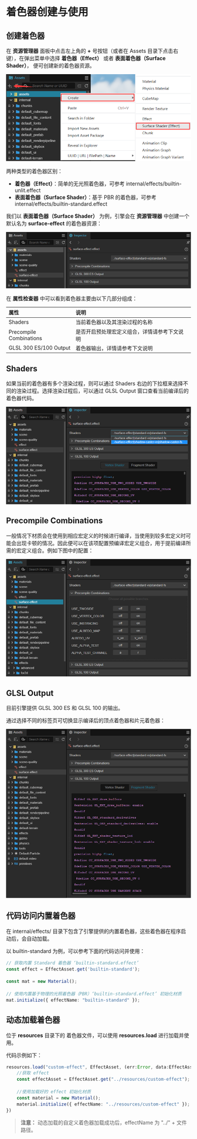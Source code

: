 # 着色器创建与使用

## 创建着色器

在 **资源管理器** 面板中点击左上角的 **+** 号按钮（或者在 Assets 目录下点击右键），在弹出菜单中选择 **着色器（Effect）** 或者 **表面着色器（Surface Shader）**， 便可创建新的着色器资源。

![1](img/create-effect.png)

两种类型的着色器区别：
- **着色器（Effect）**：简单的无光照着色器，可参考 internal/effects/builtin-unlit.effect
- **表面着色器（Surface Shader）**：基于 PBR 的着色器，可参考 internal/effects/builtin-standard.effect

我们以 **表面着色器（Surface Shader）** 为例，引擎会在 **资源管理器** 中创建一个默认名为 **surface-effect** 的着色器资源：

![image](img/new-effect.png)

在 **属性检查器** 中可以看到着色器主要由以下几部分组成：

|属性|说明|
| :-- | :-- |
|Shaders | 当前着色器以及其渲染过程的名称
| Precompile Combinations | 是否开启预处理宏定义组合，详情请参考下文说明
| GLSL 300 ES/100 Output | 着色器输出，详情请参考下文说明

## Shaders

如果当前的着色器有多个渲染过程，则可以通过 Shaders 右边的下拉框来选择不同的渲染过程。选择渲染过程后，可以通过 GLSL Output 窗口查看当前编译后的着色器代码。

![渲染过程](img/effect-pass.png)

## Precompile Combinations

一般情况下材质会在使用到相应宏定义的时候进行编译，当使用到较多宏定义时可能会出现卡顿的情况。因此便可以在该项配置预编译宏定义组合，用于提前编译所需的宏定义组合。例如下图中的配置：

![image](./img/precompile.png)

## GLSL Output

目前引擎提供 GLSL 300 ES 和 GLSL 100 的输出。

通过选择不同的标签页可切换显示编译后的顶点着色器和片元着色器：

![vs-fs-switch](img/change-vs-fs.png)

## 代码访问内置着色器

在 internal/effects/ 目录下包含了引擎提供的内置着色器，这些着色器在程序启动后，会自动加载。

以 builtin-standard 为例，可以参考下面的代码访问并使用：

```ts
// 获取内置 Standard 着色器 ‘builtin-standard.effect’
const effect = EffectAsset.get('builtin-standard');

const mat = new Material();

// 使用内置基于物理的光照着色器（PBR）‘builtin-standard.effect’ 初始化材质
mat.initialize({ effectName: "builtin-standard" });
```

## 动态加载着色器

位于 **resources** 目录下的 着色器文件，可以使用  **resources.load** 进行加载并使用。

代码示例如下：

```ts
resources.load("custom-effect", EffectAsset, (err:Error, data:EffectAsset)=>{
    //获取 effect
    const effectAsset = EffectAsset.get("../resources/custom-effect");

    //使用加载好的 effect 初始化材质
    const material = new Material();
    material.initialize({ effectName: "../resources/custom-effect" });
})        
```

> **注意：** 动态加载的自定义着色器加载成功后，effectName 为 "../" + 文件路径。

